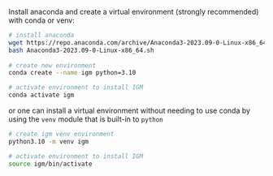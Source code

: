 Install anaconda and create a virtual environment (strongly recommended) with conda or venv:

```bash
# install anaconda
wget https://repo.anaconda.com/archive/Anaconda3-2023.09-0-Linux-x86_64.sh
bash Anaconda3-2023.09-0-Linux-x86_64.sh
 
# create new environment
conda create --name igm python=3.10

# activate environment to install IGM
conda activate igm
```

or one can install a virtual environment without needing to use conda by using the `venv` module that is built-in to `python`

```bash
# create igm venv environment
python3.10 -m venv igm

# activate environment to install IGM
source igm/bin/activate
```